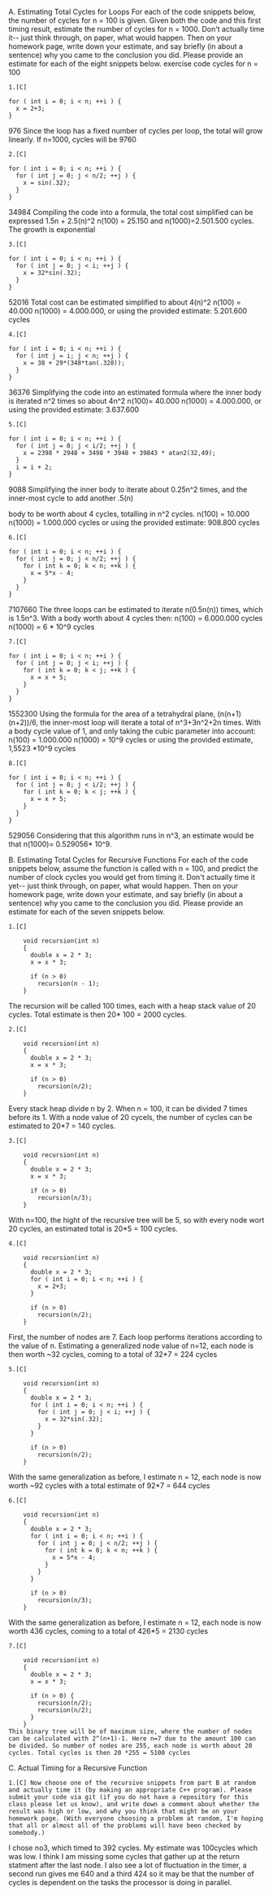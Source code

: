 A. Estimating Total Cycles for Loops
For each of the code snippets below, the number of cycles for n = 100 is given. Given both the code and this first timing result, estimate the number of cycles for n = 1000. Don't actually time it-- just think through, on paper, what would happen. Then on your homework page, write down your estimate, and say briefly (in about a sentence) why you came to the conclusion you did. Please provide an estimate for each of the eight snippets below.
exercise 	code 	cycles for n = 100

    1.[C] 

```
for ( int i = 0; i < n; ++i ) {
  x = 2+3;
}
```

976 
Since the loop has a fixed number of cycles per loop, the total will grow linearly. 
If n=1000, cycles will be 9760

    2.[C] 

	
```
for ( int i = 0; i < n; ++i ) {
  for ( int j = 0; j < n/2; ++j ) {
    x = sin(.32);
  }
}
```
34984
Compiling the code into a formula, the total cost simplified can be expressed 1.5n + 2.5(n)^2
n(100) = 25.150 and n(1000)=2.501.500 cycles. The growth is exponential

    3.[C] 

	
```
for ( int i = 0; i < n; ++i ) {
  for ( int j = 0; j < i; ++j ) {
    x = 32*sin(.32);
  }
}
```
52016
Total cost can be estimated simplified to about 4(n)^2
n(100) = 40.000
n(1000) = 4.000.000, or using the provided estimate: 5.201.600 cycles

    4.[C] 

	
```
for ( int i = 0; i < n; ++i ) {
  for ( int j = i; j < n; ++j ) {
    x = 38 + 29*(348*tan(.328));
  }
}
```
36376
Simplifying the code into an estimated formula where the inner body is iterated n^2 times so about 4n^2
n(100)= 40.000
n(1000) = 4.000.000, or using the provided estimate: 3.637.600
    
    5.[C] 

	
```
for ( int i = 0; i < n; ++i ) {
  for ( int j = 0; j < i/2; ++j ) {
    x = 2398 * 2948 + 3498 * 3948 + 39843 * atan2(32,49);
  }
  i = i + 2;
}
```
9088
Simplifying the inner body to iterate about 0.25n^2 times, and the inner-most cycle to add another .5(n)

body to be worth about 4 cycles, totalling in n^2 cycles.
n(100) = 10.000
n(1000) = 1.000.000 cycles or using the provided estimate: 908.800 cycles

    6.[C] 

	
```
for ( int i = 0; i < n; ++i ) {
  for ( int j = 0; j < n/2; ++j ) {
    for ( int k = 0; k < n; ++k ) {
      x = 5*x - 4;
    }
  }
}
```
7107660
The three loops can be estimated to iterate n(0.5n(n)) times, which is 1.5n^3. With a body worth about 4 cycles then:
n(100) = 6.000.000 cycles
n(1000) = 6 * 10^9 cycles

    7.[C] 
	
```
for ( int i = 0; i < n; ++i ) {
  for ( int j = 0; j < i; ++j ) {
    for ( int k = 0; k < j; ++k ) {
      x = x + 5;
    }
  }
}
```
1552300
Using the formula for the area of a tetrahydral plane, (n(n+1)(n+2))/6, the inner-most loop will iterate a total of n^3+3n^2+2n times.
With a body cycle value of 1, and only taking the cubic parameter into account:
n(100) = 1.000.000
n(1000) = 10^9 cycles or using the provided estimate, 1,5523 *10^9 cycles

    8.[C] 
	
```
for ( int i = 0; i < n; ++i ) {
  for ( int j = 0; j < i/2; ++j ) {
    for ( int k = 0; k < j; ++k ) {
      x = x + 5;
    }
  }
}
```
529056
Considering that this algorithm runs in n^3, an estimate would be that n(1000)= 0.529056* 10^9.

B. Estimating Total Cycles for Recursive Functions
For each of the code snippets below, assume the function is called with n = 100, and predict the number of clock cycles you would get from timing it. Don't actually time it yet-- just think through, on paper, what would happen. Then on your homework page, write down your estimate, and say briefly (in about a sentence) why you came to the conclusion you did. Please provide an estimate for each of the seven snippets below.

    1.[C]
```
    void recursion(int n)
    {
      double x = 2 * 3;
      x = x * 3;
     
      if (n > 0)
        recursion(n - 1);
    }
```
The recursion will be called 100 times, each with a heap stack value of 20 cycles. Total estimate is then 20* 100 = 2000 cycles.

    2.[C]
```
    void recursion(int n)
    {
      double x = 2 * 3;
      x = x * 3;
     
      if (n > 0)
        recursion(n/2);
    }
```
Every stack heap divide n by 2. When n = 100, it can be divided 7 times before its 1. With a node value of 20 cycels, the number of cycles can be estimated to 20*7 = 140 cycles.

    3.[C]
```
    void recursion(int n)
    {
      double x = 2 * 3;
      x = x * 3;
     
      if (n > 0)
        recursion(n/3);
    }
```
With n=100, the hight of the recursive tree will be 5, so with every node wort 20 cycles, an estimated total is 20*5 = 100 cycles. 

    4.[C]
```
    void recursion(int n)
    {
      double x = 2 * 3;
      for ( int i = 0; i < n; ++i ) {
        x = 2+3;
      }
     
      if (n > 0)
        recursion(n/2);
    }
```
First, the number of nodes are 7. Each loop performs iterations according to the value of n. Estimating a generalized node value of n=12, each node is then worth ~32 cycles, coming to a total of 32*7 = 224 cycles 

    5.[C]
```
    void recursion(int n)
    {
      double x = 2 * 3;
      for ( int i = 0; i < n; ++i ) {
        for ( int j = 0; j < i; ++j ) {
          x = 32*sin(.32);
        }
      }
     
      if (n > 0)
        recursion(n/2);
    }
```
With the same generalization as before, I estimate n = 12, each node is now worth ~92 cycles with a total estimate of 92*7 = 644 cycles

    6.[C]
```
    void recursion(int n)
    {
      double x = 2 * 3;
      for ( int i = 0; i < n; ++i ) {
        for ( int j = 0; j < n/2; ++j ) {
          for ( int k = 0; k < n; ++k ) {
            x = 5*x - 4;
          }
        }
      }
     
      if (n > 0)
        recursion(n/3);
    }
```
With the same generalization as before, I estimate n = 12, each node is now worth 436 cycles, coming to a total of 426*5 = 2130 cycles

    7.[C]
```
    void recursion(int n)
    {
      double x = 2 * 3;
      x = x * 3;
     
      if (n > 0) {
        recursion(n/2);
        recursion(n/2);
      }
    }
This binary tree will be of maximum size, where the number of nodes can be calculated with 2^(n+1)-1. Here n=7 due to the amount 100 can be divided. So number of nodes are 255, each node is worth about 20 cycles. Total cycles is then 20 *255 = 5100 cycles

```
C. Actual Timing for a Recursive Function

    1.[C] Now choose one of the recursive snippets from part B at random and actually time it (by making an appropriate C++ program). Please submit your code via git (if you do not have a repository for this class please let us know), and write down a comment about whether the result was high or low, and why you think that might be on your homework page. (With everyone choosing a problem at random, I'm hoping that all or almost all of the problems will have been checked by somebody.)

I chose no3, which timed to 392 cycles. My estimate was 100cycles which was low. I think I am missing some cycles that gather up at the return statment after the last node. I also see a lot of fluctuation in the timer, a second run gives me 640 and a third 424 so it may be that the number of cycles is dependent on the tasks the processor is doing in parallel. 